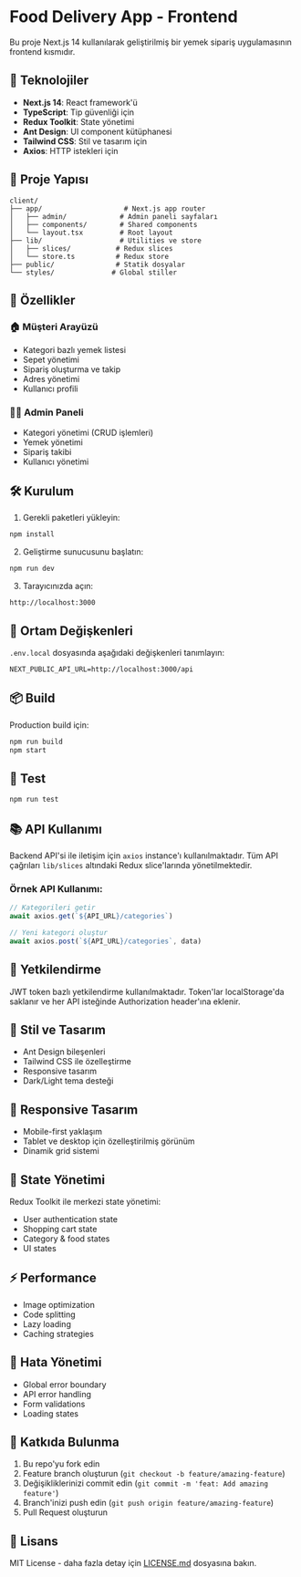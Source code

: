 # Food Delivery App - Frontend

Bu proje Next.js 14 kullanılarak geliştirilmiş bir yemek sipariş uygulamasının frontend kısmıdır.

## 🚀 Teknolojiler

- **Next.js 14**: React framework'ü
- **TypeScript**: Tip güvenliği için
- **Redux Toolkit**: State yönetimi
- **Ant Design**: UI component kütüphanesi
- **Tailwind CSS**: Stil ve tasarım için
- **Axios**: HTTP istekleri için

## 📁 Proje Yapısı

```
client/
├── app/                    # Next.js app router
│   ├── admin/             # Admin paneli sayfaları
│   ├── components/        # Shared components
│   └── layout.tsx         # Root layout
├── lib/                   # Utilities ve store
│   ├── slices/           # Redux slices
│   └── store.ts          # Redux store
├── public/               # Statik dosyalar
└── styles/              # Global stiller
```

## 🔑 Özellikler

### 🏠 Müşteri Arayüzü
- Kategori bazlı yemek listesi
- Sepet yönetimi
- Sipariş oluşturma ve takip
- Adres yönetimi
- Kullanıcı profili

### 👨‍💼 Admin Paneli
- Kategori yönetimi (CRUD işlemleri)
- Yemek yönetimi
- Sipariş takibi
- Kullanıcı yönetimi

## 🛠️ Kurulum

1. Gerekli paketleri yükleyin:
```bash
npm install
```

2. Geliştirme sunucusunu başlatın:
```bash
npm run dev
```

3. Tarayıcınızda açın:
```
http://localhost:3000
```

## 🔧 Ortam Değişkenleri

`.env.local` dosyasında aşağıdaki değişkenleri tanımlayın:

```env
NEXT_PUBLIC_API_URL=http://localhost:3000/api
```

## 📦 Build

Production build için:

```bash
npm run build
npm start
```

## 🧪 Test

```bash
npm run test
```

## 📚 API Kullanımı

Backend API'si ile iletişim için `axios` instance'ı kullanılmaktadır. Tüm API çağrıları `lib/slices` altındaki Redux slice'larında yönetilmektedir.

### Örnek API Kullanımı:

```typescript
// Kategorileri getir
await axios.get(`${API_URL}/categories`)

// Yeni kategori oluştur
await axios.post(`${API_URL}/categories`, data)
```

## 🔐 Yetkilendirme

JWT token bazlı yetkilendirme kullanılmaktadır. Token'lar localStorage'da saklanır ve her API isteğinde Authorization header'ına eklenir.

## 🎨 Stil ve Tasarım

- Ant Design bileşenleri
- Tailwind CSS ile özelleştirme
- Responsive tasarım
- Dark/Light tema desteği

## 📱 Responsive Tasarım

- Mobile-first yaklaşım
- Tablet ve desktop için özelleştirilmiş görünüm
- Dinamik grid sistemi

## 🔄 State Yönetimi

Redux Toolkit ile merkezi state yönetimi:
- User authentication state
- Shopping cart state
- Category & food states
- UI states

## ⚡ Performance

- Image optimization
- Code splitting
- Lazy loading
- Caching strategies

## 🐛 Hata Yönetimi

- Global error boundary
- API error handling
- Form validations
- Loading states

## 👥 Katkıda Bulunma

1. Bu repo'yu fork edin
2. Feature branch oluşturun (`git checkout -b feature/amazing-feature`)
3. Değişikliklerinizi commit edin (`git commit -m 'feat: Add amazing feature'`)
4. Branch'inizi push edin (`git push origin feature/amazing-feature`)
5. Pull Request oluşturun

## 📝 Lisans

MIT License - daha fazla detay için [LICENSE.md](LICENSE.md) dosyasına bakın.